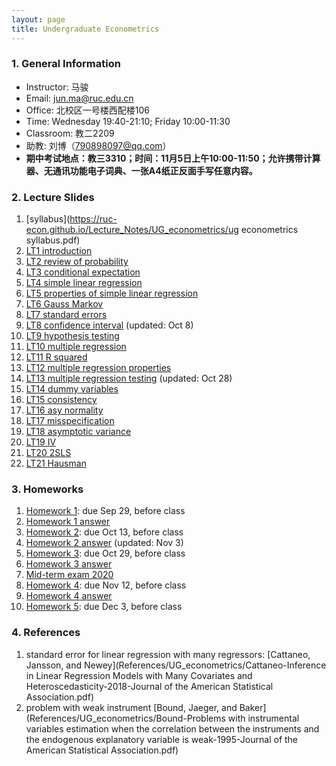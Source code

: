 ```yaml
---
layout: page
title: Undergraduate Econometrics
---
```


### 1. General Information
* Instructor: 马骏
* Email: jun.ma@ruc.edu.cn
* Office: 北校区一号楼西配楼106
* Time: Wednesday 19:40-21:10; Friday 10:00-11:30
* Classroom: 教二2209
* 助教: 刘博（790898097@qq.com）
* **期中考试地点：教三3310；时间：11月5日上午10:00-11:50；允许携带计算器、无通讯功能电子词典、一张A4纸正反面手写任意内容。**


### 2. Lecture Slides
1. [syllabus](https://ruc-econ.github.io/Lecture_Notes/UG_econometrics/ug econometrics syllabus.pdf)
2. [LT1 introduction](https://ruc-econ.github.io/Lecture_Notes/UG_econometrics/LT_1_intro.pdf)
3. [LT2 review of probability](https://ruc-econ.github.io/Lecture_Notes/UG_econometrics/LT_02_review(1).pdf)
4. [LT3 conditional expectation](https://ruc-econ.github.io/Lecture_Notes/UG_econometrics/LT_3_Conditional_Expectation(1).pdf)
5. [LT4 simple linear regression](https://ruc-econ.github.io/Lecture_Notes/UG_econometrics/LT_04_simple.pdf)
6. [LT5 properties of simple linear regression](https://ruc-econ.github.io/Lecture_Notes/UG_econometrics/LT_05_simple_properties.pdf)
7. [LT6 Gauss Markov](Lecture_Notes/UG_econometrics/LT_06_gauss_markov.pdf)
8. [LT7 standard errors](Lecture_Notes/UG_econometrics/LT_07_errors_variance.pdf)
9. [LT8 confidence interval](Lecture_Notes/UG_econometrics/LT_08_cis_oct8.pdf) (updated: Oct 8)
10. [LT9 hypothesis testing](Lecture_Notes/UG_econometrics/LT9_testing.pdf)
11. [LT10 multiple regression](Lecture_Notes/UG_econometrics/LT10_mreg.pdf)
12. [LT11 R squared](Lecture_Notes/UG_econometrics/LT11_R2.pdf)
13. [LT12 multiple regression properties](Lecture_Notes/UG_econometrics/LT12_mreg_properties.pdf)
14. [LT13 multiple regression testing](Lecture_Notes/UG_econometrics/LT_13_mreg_testing_oct28.pdf) (updated: Oct 28)
15. [LT14 dummy variables](Lecture_Notes/UG_econometrics/LT14_dummy.pdf)
16. [LT15 consistency](Lecture_Notes/UG_econometrics/LT15_consistency.pdf)
17. [LT16 asy normality](Lecture_Notes/UG_econometrics/LT16_asy_norm.pdf)
18. [LT17 misspecification](Lecture_Notes/UG_econometrics/LT17_misspec.pdf)
19. [LT18 asymptotic variance](Lecture_Notes/UG_econometrics/LT_18_asy_var.pdf)
20. [LT19 IV](Lecture_Notes/UG_econometrics/LT19_IV.pdf)
21. [LT20 2SLS](Lecture_Notes/UG_econometrics/LT20_2SLS.pdf)
22. [LT21 Hausman](Lecture_Notes/UG_econometrics/LT21_Hausman.pdf)


### 3. Homeworks
1. [Homework 1](https://ruc-econ.github.io/Homeworks/UG_econometrics/HW1.pdf): due Sep 29, before class 
2. [Homework 1 answer](Homeworks/UG_econometrics/HW1_with_answer.pdf)
3. [Homework 2](Homeworks/UG_econometrics/HW2.pdf): due Oct 13, before class
4. [Homework 2 answer](Homeworks/UG_econometrics/HW2_with_answer.pdf) (updated: Nov 3)
5. [Homework 3](Homeworks/UG_econometrics/HW3.pdf): due Oct 29, before class
6. [Homework 3 answer](Homeworks/UG_econometrics/HW3_answer.pdf)
7. [Mid-term exam 2020](Homeworks/UG_econometrics/Midterm_2020.pdf)
8. [Homework 4](Homeworks/UG_econometrics/HW4.pdf): due Nov 12, before class
9. [Homework 4 answer](Homeworks/UG_econometrics/HW4_answer.pdf)
10. [Homework 5](Homeworks/UG_econometrics/HW5.pdf): due Dec 3, before class

### 4. References
1. standard error for linear regression with many regressors: [Cattaneo, Jansson, and Newey](References/UG_econometrics/Cattaneo-Inference in Linear Regression Models with Many Covariates and Heteroscedasticity-2018-Journal of the American Statistical Association.pdf)
2. problem with weak instrument [Bound, Jaeger, and Baker](References/UG_econometrics/Bound-Problems with instrumental variables estimation when the correlation between the instruments and the endogenous explanatory variable is weak-1995-Journal of the American Statistical Association.pdf)

